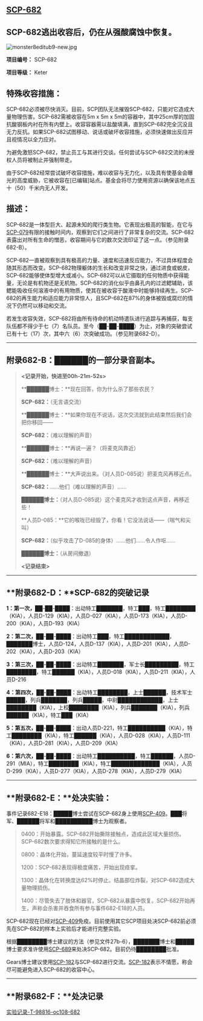 ## [SCP-682](https://scp-wiki-cn.wikidot.com/scp-682)

## SCP-682逃出收容后，仍在从强酸腐蚀中恢复。

![monster8editub9-new.jpg](https://cdn.jsdelivr.net/gh/HOG-StarWatch/MyImgBed@master/scp-series/monster8editub9-new.jpg)

**项目编号：** SCP-682

**项目等级：** Keter

## **特殊收容措施：**

SCP-682必须被尽快消灭。目前，SCP团队无法摧毁SCP-682，只能对它造成大量物理伤害。SCP-682需被收容在5m x 5m x 5m的容器中，其中25cm厚的加固抗酸钢板内衬在所有内壁上。收容容器需以盐酸填满，直到SCP-682完全沉没且无力反抗。如果SCP-682试图移动、说话或破坏收容措施，必须快速做出反应并且视情况以全力应对。

为避免激怒SCP-682，禁止员工与其进行交谈。任何尝试与SCP-682交流的未授权人员将被制止并强制带走。

由于SCP-682经常尝试破坏收容措施，难以收容与无力化，以及具有使基金会曝光的高度威胁，它被收容在[已编辑]站点。基金会将尽力使用资源以确保该地点五十（50）千米内无人开发。

## **描述：**

SCP-682是一体型巨大、起源未知的爬行类生物。它表现出极高的智能，在它与[SCP-079](https://scp-wiki-cn.wikidot.com/scp-079)有限的接触时间内，观察到它们之间进行了非常复杂的交流。SCP-682表露出对所有生命的憎恶，收容期间与它的数次交流印证了这一点。（参见附录682-B）。

SCP-682一直被观察到具有极高的力量、速度和迅速反应能力，不过具体程度会随其形态而改变。SCP-682物理躯体的生长和改变非常之快，通过进食或蜕皮，SCP-682能够使体型增大或减小。SCP-682可以从它摄取的任何物质中获得能量，无论是有机物还是无机物。SCP-682的消化似乎由鼻孔内的过滤鳃辅助，该鳃能吸收任何溶液中的有用物质，使其在被收容于酸液中时能够持续再生。SCP-682的再生能力和适应能力非常惊人，且SCP-682在87%的身体被毁或腐烂的情况下仍然可以移动和交流。

若发生收容失效，SCP-682将由所有待命的机动特遣队进行追踪与再捕获，每支队伍都不得少于七（7）名队员。至今（██-██-████）为止，对象的突破尝试已有十七（17）次，其中六（6）次突破成功。（参见附录682-D）。

------

## **附录682-B：**[██████](http://scp-wiki.wikidot.com/local--files/scp-682/682.mp3)的一部分录音副本。

> **<记录开始，快进至00h-21m-52s>**
>
> **██████博士：**现在回答，你为什么杀了那些农民？
>
> **SCP-682：**（无言语交流）
>
> **██████博士：**如果你现在不说话，这次交流就到此结束然后我们会把你移回——
>
> **SCP-682：**（难以理解的声音）
>
> **██████博士：**再说一遍？（将麦克风靠近）
>
> **SCP-682：**（难以理解的声音）
>
> **██████博士：**大声说出来。（对人员D-085说）把麦克风再移近点。
>
> **SCP-682：**……他们（难以理解的声音）……
>
> **██████博士：**（对人员D-085说）这个麦克风才收到这点声音，再移近些！
>
> **人员D-085：**它的喉咙已经毁了，你看！它没法说话——（喘气和尖叫）
>
> **SCP-682：**（似乎攻击了D-085的身体）……他们……令人作呕……
>
> **██████博士：**（从房间撤退）
>
> **<记录结束>**

------

## **附录682-D：**SCP-682的突破记录

**1：第一次，**██-██-████：出动特工███████，特工███，特工████████（KIA），人员D-129（KIA），人员D-027（KIA），人员D-173（KIA），人员D-200（KIA），人员D-193（KIA）

**2：第二次，**██-██-████：出动特工███，特工████████████，███████博士，人员D-124，人员D-137（KIA），人员D-201（KIA），人员D-202（KIA），人员D-203（KIA）

**3：第三次，**██-██-████：出动特工███████，军士长█████████，特工████████，特工██████（KIA），人员D-018（KIA），人员D-211（KIA），人员D-216

**4：第四次，**██-██-████：出动特工████████，上士██████，技术军士█████，列兵███████，列兵█████，中尉████████████，上士████████（KIA），上校████████（KIA），列兵███████（KIA），列兵██████（KIA），特工███（KIA）

**5：第五次，**██-██-████：出动人员D-221，特工██████████（KIA），特工████████（KIA），特工██████（KIA），人员D-028（KIA），人员D-111（KIA），人员D-281（KIA），人员D-209（KIA）

**6：第六次，**██-██-████：出动特工██████████，特工██████，人员D-291（MIA），特工████████（KIA），特工█████████████（KIA），人员D-299（KIA），人员D-277（KIA），人员D-278（KIA），人员D-279（KIA）

------

## **附录682-E：**处决实验：

事件记录682-E18：█████博士尝试在SCP-682身上使用[SCP-409](https://scp-wiki-cn.wikidot.com/scp-409)。███将军、██████将军和██████████博士为观察者。

> 0400：开始暴露。SCP-682开始撕除接触点，造成此区域大量损伤。SCP-682数次要求得知它所接触的是什么。
>
> 0800：晶体化开始，蔓延速度较平时慢了许多。
>
> 1200：SCP-682表现得极度痛苦，开始出现痉挛。
>
> 1300：晶体化在转换度达62%时停止。结晶部位炸裂，对SCP-682造成大量物理损伤。
>
> 1400：尽管失去了肢体和器官，SCP-682从暴露中恢复。SCP-682开始再生，声称会杀害并吞食所有参与事件682-E18的人员。

SCP-682现在已经对[SCP-409](https://scp-wiki-cn.wikidot.com/scp-409)免疫。目前使用其它SCP项目处决SCP-682前必须先在SCP-682的样本上实验后才能进行完整实验。

根据████████博士建议的方法（参见文件27b-6），███████博士和█████博士要求准许使用[SCP-689](https://scp-wiki-cn.wikidot.com/scp-689)来处决SCP-682。目前仍待████████批准。

Gears博士建议使用[SCP-182](https://scp-wiki-cn.wikidot.com/scp-182)与SCP-682进行交流。[SCP-182](https://scp-wiki-cn.wikidot.com/scp-182)表示不情愿，称会尽可能避免进入SCP-682的收容中心。

------

## **附录682-F：**处决记录

[实验记录-T-98816-oc108-682](https://scp-wiki-cn.wikidot.com/experiment-log-t-98816-oc108-682)
